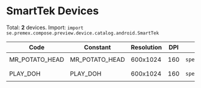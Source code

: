 # SmartTek Devices

Total: **2** devices. Import: `import se.premex.compose.preview.device.catalog.android.SmartTek`

| Code | Constant | Resolution | DPI | Compose Spec | Preview Usage |
|------|----------|------------|-----|-------------|---------------|
| MR_POTATO_HEAD | MR_POTATO_HEAD | 600x1024 | 160 | `spec:width=600px,height=1024px,dpi=160` | `@Preview(device = SmartTek.MR_POTATO_HEAD)` |
| PLAY_DOH | PLAY_DOH | 600x1024 | 160 | `spec:width=600px,height=1024px,dpi=160` | `@Preview(device = SmartTek.PLAY_DOH)` |

<!-- Generated automatically. Do not edit manually. -->
